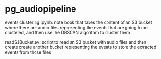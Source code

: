 # pg_audiopipeline

events clustering.ipynb: note book that takes the content of an S3 bucket where there are audio files representing the events that are going to be clustered, and then use the DBSCAN algorithm to cluster them

readS3Bucket.py: script to read an S3 bucket with audio files and then create create another bucket representing the events to store the extracted events from those files
